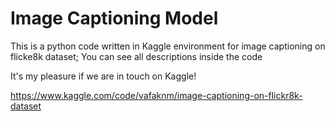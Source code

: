 # Image Captioning Model
This is a python code written in Kaggle environment for image captioning on flicke8k dataset; You can see all descriptions inside the code

It's my pleasure if we are in touch on Kaggle!

https://www.kaggle.com/code/vafaknm/image-captioning-on-flickr8k-dataset

